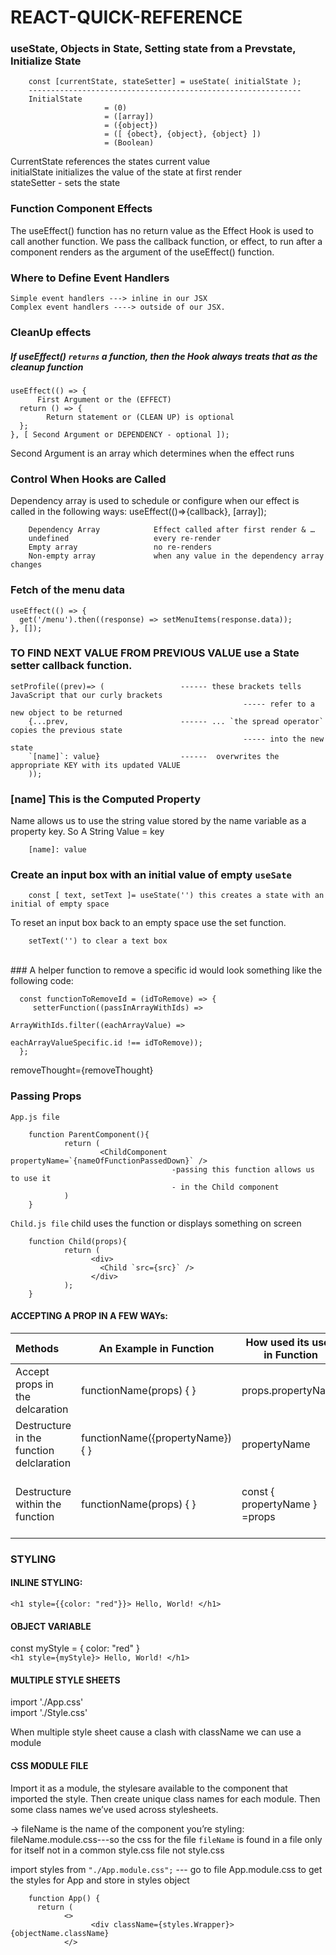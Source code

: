 # REACT-QUICK-REFERENCE

### useState, Objects in State, Setting state from a Prevstate, Initialize State

        const [currentState, stateSetter] = useState( initialState );
        -------------------------------------------------------------
        InitialState  
                         = (0)
                         = ([array])
                         = ({object})
                         = ([ {obect}, {object}, {object} ])
                         = (Boolean)

CurrentState references the states current value <br />
initialState initializes the value of the state at first render <br />
stateSetter - sets the state <br />

### Function Component Effects
The useEffect() function has no return value as the Effect Hook is used to call another function. We pass the callback function, or effect, to run after a component renders as the argument of the useEffect() function. 

### Where to Define Event Handlers 

    Simple event handlers ---> inline in our JSX
    Complex event handlers ----> outside of our JSX.


### CleanUp effects

##### If useEffect() `returns` a function, then the Hook always treats that as the cleanup function

    useEffect(() => {
          First Argument or the (EFFECT)
      return () => {
            Return statement or (CLEAN UP) is optional
      };
    }, [ Second Argument or DEPENDENCY - optional ]); 

Second Argument is an array which determines when the effect runs

    
### Control When Hooks are Called
Dependency array is used to schedule or configure when our effect is called in the following ways:
useEffect(()=>{callback}, [array]);

        Dependency Array	        Effect called after first render & …
        undefined	                every re-render
        Empty array	                no re-renders
        Non-empty array	            when any value in the dependency array changes

### Fetch of the menu data

    useEffect(() => {
      get('/menu').then((response) => setMenuItems(response.data));
    }, []);

### TO FIND NEXT VALUE FROM PREVIOUS VALUE use a State setter callback function.


    setProfile((prev)=> (                 ------ these brackets tells JavaScript that our curly brackets 
                                                        ----- refer to a new object to be returned
        {...prev,                         ------ ... `the spread operator` copies the previous state  
                                                        ----- into the new state
        `[name]`: value}                  ------  overwrites the appropriate KEY with its updated VALUE
        ));

### [name] This is the Computed Property
Name allows us to use the string value stored by the name variable as a property key. So A String Value = key 

        [name]: value    
    
### Create an input box with an initial value of empty `useSate`

        const [ text, setText ]= useState('') this creates a state with an initial of empty space
        
To reset an input box back to an empty space use the set function.
        
        setText('') to clear a text box


<br />
### A helper function to remove a specific id would look something like the following code:

      const functionToRemoveId = (idToRemove) => {
         setterFunction((passInArrayWithIds) => 
                                         ArrayWithIds.filter((eachArrayValue) => 
                                                                 eachArrayValueSpecific.id !== idToRemove));
      };

removeThought={removeThought}

### Passing Props
`App.js file`

        function ParentComponent(){
                return (
                        <ChildComponent propertyName=`{nameOfFunctionPassedDown}` />
                                        -passing this function allows us to use it
                                        - in the Child component
                )
        }

`Child.js file` child uses the function or displays something on screen <br/>

        function Child(props){
                return (
                      <div>
                        <Child `src={src}` />
                      </div>
                );
        }

#### ACCEPTING A PROP IN A FEW WAYs:

| Methods | An Example in Function |How used its used in Function | Description | Example |
|:--------- | ---------- | ---------- | ---------- |---------- |
| Accept props in the delcaration  |functionName(props) { } |  props.propertyName | Then use required properties in the function||
| Destructure in the function delclaration  | functionName({propertyName}) { } | propertyName | Then use just propteryName anywhere in function||
| Destructure within the function  | functionName(props) { } | const { propertyName } =props | Then once destructured use propertyName anywhere ||

### STYLING

#### INLINE STYLING:

`<h1 style={{color: "red"}}> Hello, World! </h1>` <br/>

#### OBJECT VARIABLE

const myStyle = { color: "red" } <br/>
`<h1 style={myStyle}> Hello, World! </h1>` <br/>

#### MULTIPLE STYLE SHEETS

import './App.css' <br/>
import './Style.css' <br/>

When multiple style sheet cause a clash with className we can use a module

#### CSS MODULE FILE

Import it as a module, the stylesare available to the component that imported the style.
Then create unique class names for each module.
Then some class names we’ve used across stylesheets.

-> fileName is the name of the component you’re styling: <br/>
fileName.module.css---so the css for the file `fileName` is found in a file only for itself not in a common style.css file
not
style.css

import styles from `"./App.module.css";` --- go to file App.module.css to get the styles for App and store in styles object

        function App() {
          return (
                <>
                      <div className={styles.Wrapper}> {objectName.className}
                </>


